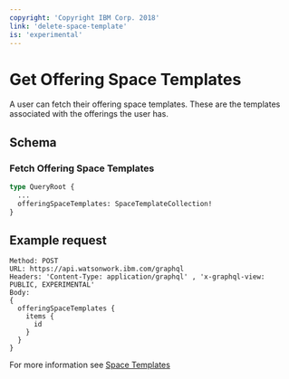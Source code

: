 ```yaml
---
copyright: 'Copyright IBM Corp. 2018'
link: 'delete-space-template'
is: 'experimental'
---
```


# Get Offering Space Templates

A user can fetch their offering space templates. These are the templates associated with the offerings the user has.

## Schema

### Fetch Offering Space Templates

```graphql
type QueryRoot {
  ...
  offeringSpaceTemplates: SpaceTemplateCollection!
}
```


## Example request

~~~~
Method: POST
URL: https://api.watsonwork.ibm.com/graphql
Headers: 'Content-Type: application/graphql' , 'x-graphql-view: PUBLIC, EXPERIMENTAL'
Body:
{
  offeringSpaceTemplates {
    items {
      id
    }
  }
}
~~~~

For more information see [Space Templates](../guides/V1_space_template_main.md)